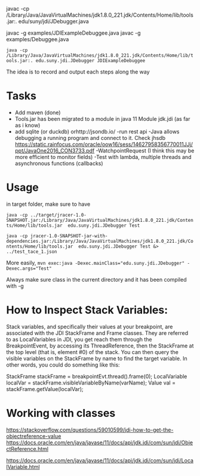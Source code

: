 


 javac  -cp /Library/Java/JavaVirtualMachines/jdk1.8.0_221.jdk/Contents/Home/lib/tools.jar:. edu/suny/jdi/JDebugger.java


 javac  -g examples/JDIExampleDebuggee.java
 javac  -g examples/Debuggee.java

`
java -cp /Library/Java/JavaVirtualMachines/jdk1.8.0_221.jdk/Contents/Home/lib/tools.jar:. edu.suny.jdi.JDebugger JDIExampleDebuggee
`

The idea is to record and output each steps along the way


# Tasks
- Add maven (done)
- Tools.jar has been migrated to a module in java 11 Module jdk.jdi (as far as i know)
- add sqlite (or duckdb) orhttp://jsondb.io/
-run rest api 
-Java allows debugging a running program and connect to it. Check jhsdb https://static.rainfocus.com/oracle/oow16/sess/14627958356770011JJj/ppt/JavaOne2016_CON3733.pdf
-WatchpointRequest (I think this may be more efficient to monitor fields)
-Test with lambda, multiple threads and asynchronous functions (callbacks)
# Usage

in target folder, make sure to have 


`
java -cp ../target/jracer-1.0-SNAPSHOT.jar:/Library/Java/JavaVirtualMachines/jdk1.8.0_221.jdk/Contents/Home/lib/tools.jar  edu.suny.jdi.JDebugger Test
`

`
 java -cp jracer-1.0-SNAPSHOT-jar-with-dependencies.jar:/Library/Java/JavaVirtualMachines/jdk1.8.0_221.jdk/Contents/Home/lib/tools.jar  edu.suny.jdi.JDebugger Test &> ../test_tace_1.json
 `

More easily,
`
mvn exec:java -Dexec.mainClass="edu.suny.jdi.JDebugger" -Dexec.args="Test"
`

Always make sure class in the current directory and it has been compiled with 
-g





 

# How to Inspect Stack Variables:

Stack variables, and specifically their values at your breakpoint, are associated with the JDI StackFrame and Frame classes. They are referred to as LocalVariables in JDI, you get reach them through the BreakpointEvent, by accessing its ThreadReference, then the StackFrame at the top level (that is, element #0) of the stack. You can then query the visible variables on the StackFrame by name to find the target variable. In other words, you could do something like this:

 StackFrame stackFrame = breakpointEvt.thread().frame(0);
 LocalVariable localVar = stackFrame.visibleVariableByName(varName);
 Value val = stackFrame.getValue(localVar);

# Working with classes

https://stackoverflow.com/questions/59010599/jdi-how-to-get-the-objectreference-value
https://docs.oracle.com/en/java/javase/11/docs/api/jdk.jdi/com/sun/jdi/ObjectReference.html


https://docs.oracle.com/en/java/javase/11/docs/api/jdk.jdi/com/sun/jdi/LocalVariable.html


